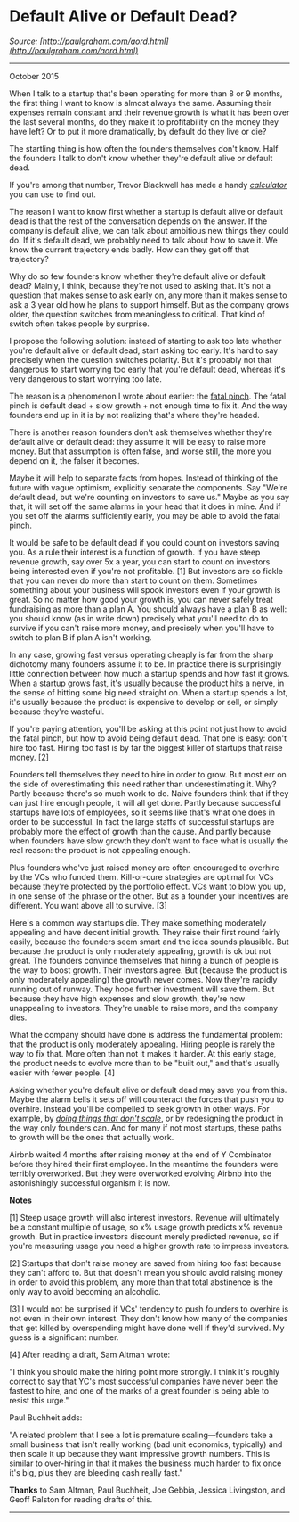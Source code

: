 # Default Alive or Default Dead?

_Source: [http://paulgraham.com/aord.html](http://paulgraham.com/aord.html)_

---

October 2015  
  
When I talk to a startup that's been operating for more than 8 or 9 months, the first thing I want to know is almost always the same. Assuming their expenses remain constant and their revenue growth is what it has been over the last several months, do they make it to profitability on the money they have left? Or to put it more dramatically, by default do they live or die?  
  
The startling thing is how often the founders themselves don't know. Half the founders I talk to don't know whether they're default alive or default dead.  
  
If you're among that number, Trevor Blackwell has made a handy [_calculator_](http://growth.tlb.org/#) you can use to find out.  
  
The reason I want to know first whether a startup is default alive or default dead is that the rest of the conversation depends on the answer. If the company is default alive, we can talk about ambitious new things they could do. If it's default dead, we probably need to talk about how to save it. We know the current trajectory ends badly. How can they get off that trajectory?  
  
Why do so few founders know whether they're default alive or default dead? Mainly, I think, because they're not used to asking that. It's not a question that makes sense to ask early on, any more than it makes sense to ask a 3 year old how he plans to support himself. But as the company grows older, the question switches from meaningless to critical. That kind of switch often takes people by surprise.  
  
I propose the following solution: instead of starting to ask too late whether you're default alive or default dead, start asking too early. It's hard to say precisely when the question switches polarity. But it's probably not that dangerous to start worrying too early that you're default dead, whereas it's very dangerous to start worrying too late.  
  
The reason is a phenomenon I wrote about earlier: the [fatal pinch](pinch.html). The fatal pinch is default dead + slow growth + not enough time to fix it. And the way founders end up in it is by not realizing that's where they're headed.  
  
There is another reason founders don't ask themselves whether they're default alive or default dead: they assume it will be easy to raise more money. But that assumption is often false, and worse still, the more you depend on it, the falser it becomes.  
  
Maybe it will help to separate facts from hopes. Instead of thinking of the future with vague optimism, explicitly separate the components. Say "We're default dead, but we're counting on investors to save us." Maybe as you say that, it will set off the same alarms in your head that it does in mine. And if you set off the alarms sufficiently early, you may be able to avoid the fatal pinch.  
  
It would be safe to be default dead if you could count on investors saving you. As a rule their interest is a function of growth. If you have steep revenue growth, say over 5x a year, you can start to count on investors being interested even if you're not profitable. [1] But investors are so fickle that you can never do more than start to count on them. Sometimes something about your business will spook investors even if your growth is great. So no matter how good your growth is, you can never safely treat fundraising as more than a plan A. You should always have a plan B as well: you should know (as in write down) precisely what you'll need to do to survive if you can't raise more money, and precisely when you'll have to switch to plan B if plan A isn't working.  
  
In any case, growing fast versus operating cheaply is far from the sharp dichotomy many founders assume it to be. In practice there is surprisingly little connection between how much a startup spends and how fast it grows. When a startup grows fast, it's usually because the product hits a nerve, in the sense of hitting some big need straight on. When a startup spends a lot, it's usually because the product is expensive to develop or sell, or simply because they're wasteful.  
  
If you're paying attention, you'll be asking at this point not just how to avoid the fatal pinch, but how to avoid being default dead. That one is easy: don't hire too fast. Hiring too fast is by far the biggest killer of startups that raise money. [2]  
  
Founders tell themselves they need to hire in order to grow. But most err on the side of overestimating this need rather than underestimating it. Why? Partly because there's so much work to do. Naive founders think that if they can just hire enough people, it will all get done. Partly because successful startups have lots of employees, so it seems like that's what one does in order to be successful. In fact the large staffs of successful startups are probably more the effect of growth than the cause. And partly because when founders have slow growth they don't want to face what is usually the real reason: the product is not appealing enough.  
  
Plus founders who've just raised money are often encouraged to overhire by the VCs who funded them. Kill-or-cure strategies are optimal for VCs because they're protected by the portfolio effect. VCs want to blow you up, in one sense of the phrase or the other. But as a founder your incentives are different. You want above all to survive. [3]  
  
Here's a common way startups die. They make something moderately appealing and have decent initial growth. They raise their first round fairly easily, because the founders seem smart and the idea sounds plausible. But because the product is only moderately appealing, growth is ok but not great. The founders convince themselves that hiring a bunch of people is the way to boost growth. Their investors agree. But (because the product is only moderately appealing) the growth never comes. Now they're rapidly running out of runway. They hope further investment will save them. But because they have high expenses and slow growth, they're now unappealing to investors. They're unable to raise more, and the company dies.  
  
What the company should have done is address the fundamental problem: that the product is only moderately appealing. Hiring people is rarely the way to fix that. More often than not it makes it harder. At this early stage, the product needs to evolve more than to be "built out," and that's usually easier with fewer people. [4]  
  
Asking whether you're default alive or default dead may save you from this. Maybe the alarm bells it sets off will counteract the forces that push you to overhire. Instead you'll be compelled to seek growth in other ways. For example, by [_doing things that don't scale_](ds.html), or by redesigning the product in the way only founders can. And for many if not most startups, these paths to growth will be the ones that actually work.  
  
Airbnb waited 4 months after raising money at the end of Y Combinator before they hired their first employee. In the meantime the founders were terribly overworked. But they were overworked evolving Airbnb into the astonishingly successful organism it is now.  
  
  
  
  
  
**Notes**  
  
[1] Steep usage growth will also interest investors. Revenue will ultimately be a constant multiple of usage, so x% usage growth predicts x% revenue growth. But in practice investors discount merely predicted revenue, so if you're measuring usage you need a higher growth rate to impress investors.  
  
[2] Startups that don't raise money are saved from hiring too fast because they can't afford to. But that doesn't mean you should avoid raising money in order to avoid this problem, any more than that total abstinence is the only way to avoid becoming an alcoholic.  
  
[3] I would not be surprised if VCs' tendency to push founders to overhire is not even in their own interest. They don't know how many of the companies that get killed by overspending might have done well if they'd survived. My guess is a significant number.  
  
[4] After reading a draft, Sam Altman wrote:  
  
"I think you should make the hiring point more strongly. I think it's roughly correct to say that YC's most successful companies have never been the fastest to hire, and one of the marks of a great founder is being able to resist this urge."  
  
Paul Buchheit adds:  
  
"A related problem that I see a lot is premature scaling—founders take a small business that isn't really working (bad unit economics, typically) and then scale it up because they want impressive growth numbers. This is similar to over-hiring in that it makes the business much harder to fix once it's big, plus they are bleeding cash really fast."  
  
**Thanks** to Sam Altman, Paul Buchheit, Joe Gebbia, Jessica Livingston, and Geoff Ralston for reading drafts of this.  
  
  
  

* * *